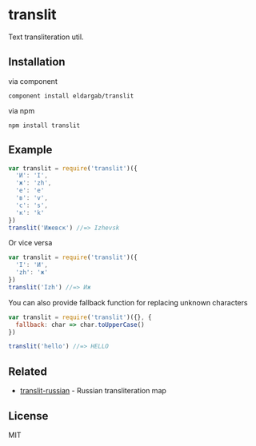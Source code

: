 # translit

Text transliteration util.

## Installation

via component

```
component install eldargab/translit
```

via npm

```
npm install translit
```

## Example

```javascript
var translit = require('translit')({
  'И': 'I',
  'ж': 'zh',
  'е': 'e'
  'в': 'v',
  'c': 's',
  'к': 'k'
})
translit('Ижевск') //=> Izhevsk
```

Or vice versa

```javascript
var translit = require('translit')({
  'I': 'И',
  'zh': 'ж'
})
translit('Izh') //=> Иж
```

You can also provide fallback function for replacing unknown characters

```javascript
var translit = require('translit')({}, {
  fallback: char => char.toUpperCase()
})

translit('hello') //=> HELLO
```

## Related

  * [translit-russian](https://github.com/eldargab/translit-russian) - Russian transliteration map

## License

MIT
